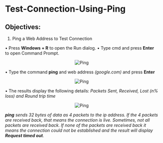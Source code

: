 # Test-Connection-Using-Ping

## Objectives:
1. Ping a Web Address to Test Connection

• Press **Windows + R** to open the Run dialog.
• Type cmd and press **Enter** to open Command Prompt.
<p align="center">
  <img src="https://github.com/KamelAdjei/Test-Connection-Using-Ping/assets/34016698/33d25ae5-e05e-474f-88d4-ce10ff3bb276" alt="Ping"/>
</p>

• Type the command **ping** and web address _(google.com)_ and press **Enter**
<p align="center">
  <img src="https://github.com/KamelAdjei/Test-Connection-Using-Ping/assets/34016698/536d7979-1ab9-4f55-a1bd-6a6f9f778eb4" alt="Ping"/>
</p>

• The results display the following details:
_Packets Sent, Received, Lost (n% loss) and Round trip time_
<p align="center">
  <img src="https://github.com/KamelAdjei/Test-Connection-Using-Ping/assets/34016698/0451ad67-fb68-4d54-aafa-cfd9556529f5 " alt="Ping"/>
</p>

_**ping** sends 32 bytes of data as 4 packets to the ip address. If the 4 packets are received back, that means the connection is live. Sometimes, not all packets are received back. If none of the packets are received back it means the connection could not be established and the result will display **Request timed out**._

